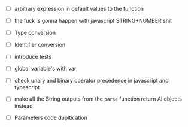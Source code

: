 - [ ] arbitrary expression in default values to the function
- [ ] the fuck is gonna happen with javascript STRING+NUMBER shit

- [ ] Type conversion
- [ ] Identifier conversion

- [ ] introduce tests

- [ ] global variable's with var
- [ ] check unary and binary operator precedence in javascript and typescript

- [ ] make all the String outputs from the `parse` function return Al objects instead

- [ ] Parameters code dupltication
